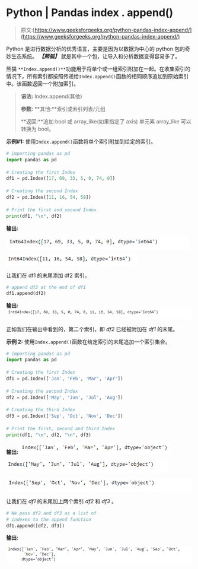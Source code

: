# Python | Pandas index . append()

> 原文:[https://www.geeksforgeeks.org/python-pandas-index-append/](https://www.geeksforgeeks.org/python-pandas-index-append/)

Python 是进行数据分析的优秀语言，主要是因为以数据为中心的 python 包的奇妙生态系统。 ***【熊猫】*** 就是其中一个包，让导入和分析数据变得容易多了。

熊猫 `**Index.append()**`功能用于将单个或一组索引附加在一起。在收集索引的情况下，所有索引都按照传递给`Index.append()`函数的相同顺序追加到原始索引中。该函数返回一个附加索引。

> **语法:** Index.append(其他)
> 
> **参数:**
> **其他:**索引或索引列表/元组
> 
> **返回:**追加:bool 或 array_like(如果指定了 axis)
> 单元素 array_like 可以转换为 bool。

**示例#1:** 使用`Index.append()`函数将单个索引附加到给定的索引。

```py
# importing pandas as pd
import pandas as pd

# Creating the first Index
df1 = pd.Index([17, 69, 33, 5, 0, 74, 0])

# Creating the second Index
df2 = pd.Index([11, 16, 54, 58])

# Print the first and second Index
print(df1, "\n", df2)
```

**输出:**

![](img/d82d59b3d97c9b57d33daf4948406867.png)

![](img/ba7d64d96703cd7c0732e21e46096d75.png)

让我们在 df1 的末尾添加 df2 索引。

```py
# append df2 at the end of df1
df1.append(df2)
```

**输出:**
![](img/dc1a83415648228aec88b2039a21e52d.png)

正如我们在输出中看到的，第二个索引，即 *df2* 已经被附加在 *df1* 的末尾。

**示例 2:** 使用`Index.append()`函数在给定索引的末尾追加一个索引集合。

```py
# importing pandas as pd
import pandas as pd

# Creating the first Index
df1 = pd.Index(['Jan', 'Feb', 'Mar', 'Apr'])

# Creating the second Index
df2 = pd.Index(['May', 'Jun', 'Jul', 'Aug'])

# Creating the third Index
df3 = pd.Index(['Sep', 'Oct', 'Nov', 'Dec'])

# Print the first, second and third Index
print(df1, "\n", df2, "\n", df3)
```

**输出:**
![](img/6301e52776ef7c22164a0435cfd39eae.png)

![](img/5f1c870b61744c3a6ecc113b2a281c25.png)

![](img/fdad4aef4607ed84ed62946a270066fe.png)

让我们在 *df1* 的末尾加上两个索引 *df2* 和 *df3* 。

```py
# We pass df2 and df3 as a list of
# indexes to the append function
df1.append([df2, df3])
```

**输出:**

![](img/583fac68307969692424ca538d44a08a.png)